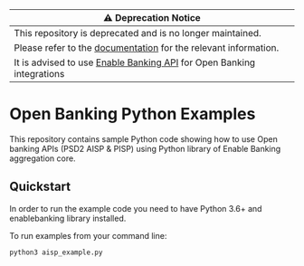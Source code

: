 | :warning: Deprecation Notice |
|-----------------------------|
| This repository is deprecated and is no longer maintained.  |
| Please refer to the [documentation](https://enablebanking.com/docs/) for the relevant information. | 
| It is advised to use [Enable Banking API](https://enablebanking.com/docs/api/reference/) for Open Banking integrations |


# Open Banking Python Examples

This repository contains sample Python code showing how to use Open banking APIs (PSD2 AISP &amp; PISP) using Python library
of Enable Banking aggregation core.

## Quickstart

In order to run the example code you need to have Python 3.6+ and enablebanking library installed.


To run examples from your command line:

```
python3 aisp_example.py
```
